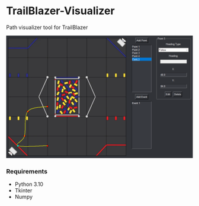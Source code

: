 # TrailBlazer-Visualizer
Path visualizer tool for TrailBlazer

<p align="center">
    <img src="doc/images/showcase.png">
</p>

### Requirements
* Python 3.10
* Tkinter
* Numpy
